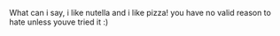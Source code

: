 What can i say, i like nutella and i like pizza!
you have no valid reason to hate unless youve tried it :)

<!---
NutellaOnPizza/NutellaOnPizza is a ✨ special ✨ repository because its `README.md` (this file) appears on your GitHub profile.
You can click the Preview link to take a look at your changes.
--->
